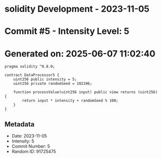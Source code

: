 ﻿# solidity Development - 2023-11-05
# Commit #5 - Intensity Level: 5
# Generated on: 2025-06-07 11:02:40
```solidity
pragma solidity ^0.8.0;

contract DataProcessor5 {
    uint256 public intensity = 5;
    uint256 private randomSeed = 102196;

    function processValue(uint256 input) public view returns (uint256) {
        return input * intensity + randomSeed % 100;
    }
}
```
## Metadata
- Date: 2023-11-05
- Intensity: 5
- Commit Number: 5
- Random ID: 91725475
